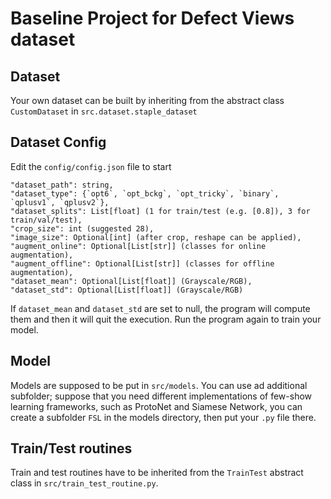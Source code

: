 # Baseline Project for Defect Views dataset

## Dataset
Your own dataset can be built by inheriting from the abstract class `CustomDataset` in `src.dataset.staple_dataset`

## Dataset Config
Edit the `config/config.json` file to start

```
"dataset_path": string,
"dataset_type": {`opt6`, `opt_bckg`, `opt_tricky`, `binary`, `qplusv1`, `qplusv2`},
"dataset_splits": List[float] (1 for train/test (e.g. [0.8]), 3 for train/val/test),
"crop_size": int (suggested 28),
"image_size": Optional[int] (after crop, reshape can be applied),
"augment_online": Optional[List[str]] (classes for online augmentation),
"augment_offline": Optional[List[str]] (classes for offline augmentation),
"dataset_mean": Optional[List[float]] (Grayscale/RGB),
"dataset_std": Optional[List[float]] (Grayscale/RGB)
```

If `dataset_mean` and `dataset_std` are set to null, the program will compute them and then it will quit the execution.
Run the program again to train your model.

## Model
Models are supposed to be put in `src/models`. You can use ad additional subfolder; suppose that you need different
implementations of few-show learning frameworks, such as ProtoNet and Siamese Network, you can create a subfolder `FSL`
in the models directory, then put your `.py` file there.

## Train/Test routines
Train and test routines have to be inherited from the `TrainTest` abstract class in `src/train_test_routine.py`.
